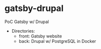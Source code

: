 # gatsby-drupal

PoC Gatsby w/ Drupal

* Directories:
  * front: Gatsby website
  * back: Drupal w/ PostgreSQL in Docker
